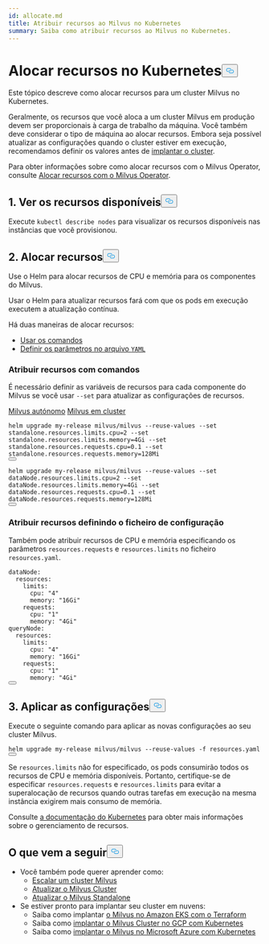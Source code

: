 ```yaml
---
id: allocate.md
title: Atribuir recursos ao Milvus no Kubernetes
summary: Saiba como atribuir recursos ao Milvus no Kubernetes.
---
```

<h1 id="Allocate-Resources-on-Kubernetes" class="common-anchor-header">Alocar recursos no Kubernetes<button data-href="#Allocate-Resources-on-Kubernetes" class="anchor-icon" translate="no">
      <svg translate="no"
        aria-hidden="true"
        focusable="false"
        height="20"
        version="1.1"
        viewBox="0 0 16 16"
        width="16"
      >
        <path
          fill="#0092E4"
          fill-rule="evenodd"
          d="M4 9h1v1H4c-1.5 0-3-1.69-3-3.5S2.55 3 4 3h4c1.45 0 3 1.69 3 3.5 0 1.41-.91 2.72-2 3.25V8.59c.58-.45 1-1.27 1-2.09C10 5.22 8.98 4 8 4H4c-.98 0-2 1.22-2 2.5S3 9 4 9zm9-3h-1v1h1c1 0 2 1.22 2 2.5S13.98 12 13 12H9c-.98 0-2-1.22-2-2.5 0-.83.42-1.64 1-2.09V6.25c-1.09.53-2 1.84-2 3.25C6 11.31 7.55 13 9 13h4c1.45 0 3-1.69 3-3.5S14.5 6 13 6z"
        ></path>
      </svg>
    </button></h1><p>Este tópico descreve como alocar recursos para um cluster Milvus no Kubernetes.</p>
<p>Geralmente, os recursos que você aloca a um cluster Milvus em produção devem ser proporcionais à carga de trabalho da máquina. Você também deve considerar o tipo de máquina ao alocar recursos. Embora seja possível atualizar as configurações quando o cluster estiver em execução, recomendamos definir os valores antes de <a href="/docs/pt/install_cluster-helm.md">implantar o cluster</a>.</p>
<div class="alert note">
<p>Para obter informações sobre como alocar recursos com o Milvus Operator, consulte <a href="https://github.com/zilliztech/milvus-operator/blob/main/docs/administration/allocate-resources.md#allocate-resources-with-milvus-operator">Alocar recursos com o Milvus Operator</a>.</p>
</div>
<h2 id="1-View-available-resources" class="common-anchor-header">1. Ver os recursos disponíveis<button data-href="#1-View-available-resources" class="anchor-icon" translate="no">
      <svg translate="no"
        aria-hidden="true"
        focusable="false"
        height="20"
        version="1.1"
        viewBox="0 0 16 16"
        width="16"
      >
        <path
          fill="#0092E4"
          fill-rule="evenodd"
          d="M4 9h1v1H4c-1.5 0-3-1.69-3-3.5S2.55 3 4 3h4c1.45 0 3 1.69 3 3.5 0 1.41-.91 2.72-2 3.25V8.59c.58-.45 1-1.27 1-2.09C10 5.22 8.98 4 8 4H4c-.98 0-2 1.22-2 2.5S3 9 4 9zm9-3h-1v1h1c1 0 2 1.22 2 2.5S13.98 12 13 12H9c-.98 0-2-1.22-2-2.5 0-.83.42-1.64 1-2.09V6.25c-1.09.53-2 1.84-2 3.25C6 11.31 7.55 13 9 13h4c1.45 0 3-1.69 3-3.5S14.5 6 13 6z"
        ></path>
      </svg>
    </button></h2><p>Execute <code translate="no">kubectl describe nodes</code> para visualizar os recursos disponíveis nas instâncias que você provisionou.</p>
<h2 id="2-Allocate-resources" class="common-anchor-header">2. Alocar recursos<button data-href="#2-Allocate-resources" class="anchor-icon" translate="no">
      <svg translate="no"
        aria-hidden="true"
        focusable="false"
        height="20"
        version="1.1"
        viewBox="0 0 16 16"
        width="16"
      >
        <path
          fill="#0092E4"
          fill-rule="evenodd"
          d="M4 9h1v1H4c-1.5 0-3-1.69-3-3.5S2.55 3 4 3h4c1.45 0 3 1.69 3 3.5 0 1.41-.91 2.72-2 3.25V8.59c.58-.45 1-1.27 1-2.09C10 5.22 8.98 4 8 4H4c-.98 0-2 1.22-2 2.5S3 9 4 9zm9-3h-1v1h1c1 0 2 1.22 2 2.5S13.98 12 13 12H9c-.98 0-2-1.22-2-2.5 0-.83.42-1.64 1-2.09V6.25c-1.09.53-2 1.84-2 3.25C6 11.31 7.55 13 9 13h4c1.45 0 3-1.69 3-3.5S14.5 6 13 6z"
        ></path>
      </svg>
    </button></h2><p>Use o Helm para alocar recursos de CPU e memória para os componentes do Milvus.</p>
<div class="alert note">
Usar o Helm para atualizar recursos fará com que os pods em execução executem a atualização contínua.</div>
<p>Há duas maneiras de alocar recursos:</p>
<ul>
<li><a href="/docs/pt/allocate.md#Allocate-resources-with-commands">Usar os comandos</a></li>
<li><a href="/docs/pt/allocate.md#Allocate-resources-by-setting-configuration-file">Definir os parâmetros no arquivo <code translate="no">YAML</code> </a></li>
</ul>
<h3 id="Allocate-resources-with-commands" class="common-anchor-header">Atribuir recursos com comandos</h3><p>É necessário definir as variáveis de recursos para cada componente do Milvus se você usar <code translate="no">--set</code> para atualizar as configurações de recursos.</p>
<div class="filter">
<a href="#standalone">Milvus autónomo</a> <a href="#cluster">Milvus em cluster</a></div>
<div class="table-wrapper filter-standalone" markdown="block">
<pre><code translate="no" class="language-Shell">helm upgrade my-release milvus/milvus --reuse-values --set standalone.resources.limits.cpu=2 --set standalone.resources.limits.memory=4Gi --set standalone.resources.requests.cpu=0.1 --set standalone.resources.requests.memory=128Mi
<button class="copy-code-btn"></button></code></pre>
</div>
<div class="table-wrapper filter-cluster" markdown="block">
<pre><code translate="no" class="language-Shell">helm upgrade my-release milvus/milvus --reuse-values --set dataNode.resources.limits.cpu=2 --set dataNode.resources.limits.memory=4Gi --set dataNode.resources.requests.cpu=0.1 --set dataNode.resources.requests.memory=128Mi
<button class="copy-code-btn"></button></code></pre>
</div>
<h3 id="Allocate-resources-by-setting-configuration-file" class="common-anchor-header">Atribuir recursos definindo o ficheiro de configuração</h3><p>Também pode atribuir recursos de CPU e memória especificando os parâmetros <code translate="no">resources.requests</code> e <code translate="no">resources.limits</code> no ficheiro <code translate="no">resources.yaml</code>.</p>
<pre><code translate="no" class="language-Yaml"><span class="hljs-attr">dataNode:</span>
  <span class="hljs-attr">resources:</span>
    <span class="hljs-attr">limits:</span>
      <span class="hljs-attr">cpu:</span> <span class="hljs-string">&quot;4&quot;</span>
      <span class="hljs-attr">memory:</span> <span class="hljs-string">&quot;16Gi&quot;</span>
    <span class="hljs-attr">requests:</span>
      <span class="hljs-attr">cpu:</span> <span class="hljs-string">&quot;1&quot;</span>
      <span class="hljs-attr">memory:</span> <span class="hljs-string">&quot;4Gi&quot;</span>
<span class="hljs-attr">queryNode:</span>
  <span class="hljs-attr">resources:</span>
    <span class="hljs-attr">limits:</span>
      <span class="hljs-attr">cpu:</span> <span class="hljs-string">&quot;4&quot;</span>
      <span class="hljs-attr">memory:</span> <span class="hljs-string">&quot;16Gi&quot;</span>
    <span class="hljs-attr">requests:</span>
      <span class="hljs-attr">cpu:</span> <span class="hljs-string">&quot;1&quot;</span>
      <span class="hljs-attr">memory:</span> <span class="hljs-string">&quot;4Gi&quot;</span>
<button class="copy-code-btn"></button></code></pre>
<h2 id="3-Apply-configurations" class="common-anchor-header">3. Aplicar as configurações<button data-href="#3-Apply-configurations" class="anchor-icon" translate="no">
      <svg translate="no"
        aria-hidden="true"
        focusable="false"
        height="20"
        version="1.1"
        viewBox="0 0 16 16"
        width="16"
      >
        <path
          fill="#0092E4"
          fill-rule="evenodd"
          d="M4 9h1v1H4c-1.5 0-3-1.69-3-3.5S2.55 3 4 3h4c1.45 0 3 1.69 3 3.5 0 1.41-.91 2.72-2 3.25V8.59c.58-.45 1-1.27 1-2.09C10 5.22 8.98 4 8 4H4c-.98 0-2 1.22-2 2.5S3 9 4 9zm9-3h-1v1h1c1 0 2 1.22 2 2.5S13.98 12 13 12H9c-.98 0-2-1.22-2-2.5 0-.83.42-1.64 1-2.09V6.25c-1.09.53-2 1.84-2 3.25C6 11.31 7.55 13 9 13h4c1.45 0 3-1.69 3-3.5S14.5 6 13 6z"
        ></path>
      </svg>
    </button></h2><p>Execute o seguinte comando para aplicar as novas configurações ao seu cluster Milvus.</p>
<pre><code translate="no" class="language-Shell">helm upgrade my-release milvus/milvus --reuse-values -f resources.yaml
<button class="copy-code-btn"></button></code></pre>
<div class="alert note">
Se <code translate="no">resources.limits</code> não for especificado, os pods consumirão todos os recursos de CPU e memória disponíveis. Portanto, certifique-se de especificar <code translate="no">resources.requests</code> e <code translate="no">resources.limits</code> para evitar a superalocação de recursos quando outras tarefas em execução na mesma instância exigirem mais consumo de memória.</div>
<p>Consulte <a href="https://kubernetes.io/docs/concepts/configuration/manage-compute-resources-container/">a documentação do Kubernetes</a> para obter mais informações sobre o gerenciamento de recursos.</p>
<h2 id="Whats-next" class="common-anchor-header">O que vem a seguir<button data-href="#Whats-next" class="anchor-icon" translate="no">
      <svg translate="no"
        aria-hidden="true"
        focusable="false"
        height="20"
        version="1.1"
        viewBox="0 0 16 16"
        width="16"
      >
        <path
          fill="#0092E4"
          fill-rule="evenodd"
          d="M4 9h1v1H4c-1.5 0-3-1.69-3-3.5S2.55 3 4 3h4c1.45 0 3 1.69 3 3.5 0 1.41-.91 2.72-2 3.25V8.59c.58-.45 1-1.27 1-2.09C10 5.22 8.98 4 8 4H4c-.98 0-2 1.22-2 2.5S3 9 4 9zm9-3h-1v1h1c1 0 2 1.22 2 2.5S13.98 12 13 12H9c-.98 0-2-1.22-2-2.5 0-.83.42-1.64 1-2.09V6.25c-1.09.53-2 1.84-2 3.25C6 11.31 7.55 13 9 13h4c1.45 0 3-1.69 3-3.5S14.5 6 13 6z"
        ></path>
      </svg>
    </button></h2><ul>
<li>Você também pode querer aprender como:<ul>
<li><a href="/docs/pt/scaleout.md">Escalar um cluster Milvus</a></li>
<li><a href="/docs/pt/upgrade_milvus_cluster-operator.md">Atualizar o Milvus Cluster</a></li>
<li><a href="/docs/pt/upgrade_milvus_standalone-operator.md">Atualizar o Milvus Standalone</a></li>
</ul></li>
<li>Se estiver pronto para implantar seu cluster em nuvens:<ul>
<li>Saiba como implantar <a href="/docs/pt/eks.md">o Milvus no Amazon EKS com o Terraform</a></li>
<li>Saiba como <a href="/docs/pt/gcp.md">implantar o Milvus Cluster no GCP com Kubernetes</a></li>
<li>Saiba como <a href="/docs/pt/azure.md">implantar o Milvus no Microsoft Azure com Kubernetes</a></li>
</ul></li>
</ul>
